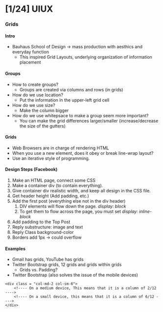 # [1/24] UIUX

### Grids

#### Intro

- Bauhaus School of Design $\rightarrow$ mass production with aesthics and everyday function
  - This inspired Grid Layouts, underlying organization of information placement

#### Groups

- How to create groups?
  - Groups are created via columns and rows (in grids)
- How do we use location?
  - Put the information in the upper-left grid cell
- How do we use size?
  - Make the column bigger
- How do we use whitepsace to make a group seem more important?
  - You can make the grid differences larger/smaller (increase/decrease the size of the gutters)

#### Grids

- Web Browsers are in charge of rendering HTML
- When you use a new element, does it obey or break line-wrap layout? 
- Use an iterative style of programming.

#### Design Steps (Facebook)

1. Make an HTML page, connect some CSS
2. Make a container div (to contain everything).
3. Give container div realistic width, and keep all design in the CSS file.
4. Get header height (Add padding, etc.)
5. Add the first post (everything else not in the div header)
   1. DIV elements will flow down the page. *display: block*
   2. To get them to flow across the page, you must set *display: inline-block*
6. Add padding to the Top Post
7. Reply substructure: image and text
8. Reply Class background-color
9. Borders add 1px $\rightarrow$ could overflow

#### Examples

- Gmail has grids, YouTube has grids
- Twitter Bootstrap grids, 12 grids and grids within grids
  - Grids vs. Padding?
- Twitter Bootstrap (also solves the issue of the mobile devices)

```
<div class = "col-md-2 col-sm-6">
 	<!---- On a medium device, This means that it is a column of 2/12 ---->
 	<!---- On a small device, this means that it is a column of 6/12 ---->
</div>
```

